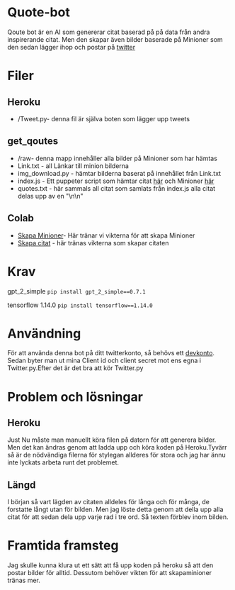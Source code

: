 # Quote-bot
Qoute bot är en AI som genererar citat baserad på på data från andra inspirerande citat. Men den skapar även bilder baserade på Minioner som den sedan lägger ihop och postar på [twitter](https://twitter.com/Jesusdaddy6)
# Filer
## Heroku
* /Tweet.py- denna fil är själva boten som lägger upp tweets
## get_qoutes
* /raw- denna mapp innehåller alla bilder på Minioner som har hämtas
* Link.txt - all Länkar till minion bilderna
* img_download.py - hämtar bilderna baserat på innehållet från Link.txt
* index.js - Ett puppeter script som hämtar citat [här](https://www.goodreads.com) och Minioner [här](http://pngimg.com/imgs/heroes/minions/)
* quotes.txt - här sammals all citat som samlats från index.js alla citat delas upp av en "\n\n"
## Colab
* [Skapa Minioner](https://colab.research.google.com/drive/1V1pZKiRDDPM_ITLF7Xuhh-qQa_fSpwBt#scrollTo=094lgkW5rWOd)- Här tränar vi vikterna för att skapa Minioner
* [Skapa citat](https://colab.research.google.com/drive/1JbndjII3nfG2BGXTWXOailEvpzqeEkl9#scrollTo=2RJfgRriWIbT) - här tränas vikterna som skapar citaten

# Krav
gpt_2_simple ```pip install gpt_2_simple==0.7.1 ```

tensorflow 1.14.0 ```pip install tensorflow==1.14.0```

# Användning 
För att använda denna bot på ditt twitterkonto, så behövs ett [devkonto](https://developer.twitter.com/en/apply-for-access). Sedan byter man ut mina Client id och client secret mot ens egna i Twitter.py.Efter det är det bra att kör Twitter.py

# Problem och lösningar
## Heroku
Just Nu måste man manuellt köra filen på datorn för att generera bilder. Men det kan ändras genom att ladda upp och köra koden på Heroku.Tyvärr så är de nödvändiga filerna för stylegan allderes för stora och jag har ännu inte lyckats arbeta runt det problemet.
## Längd 
I början så vart lägden av citaten alldeles för långa och för många, de forstatte långt utan för bilden. Men jag löste detta genom att della upp alla citat för att sedan dela upp varje rad i tre ord. Så texten förblev inom bilden.

# Framtida framsteg
Jag skulle kunna klura ut ett sätt att få upp koden på heroku så att den postar bilder för alltid. Dessutom behöver vikten för att skapaminioner tränas mer.
